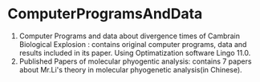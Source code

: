 # ComputerProgramsAndData
1. Computer Programs and data about divergence times of Cambrain Biological Explosion : contains original computer programs, data and results included in its paper. Using Optimatization software Lingo 11.0.
2. Published Papers of molecular phyogentic analysis: contains 7 papers about Mr.Li's theory in molecular phyogenetic analysis(in Chinese).
